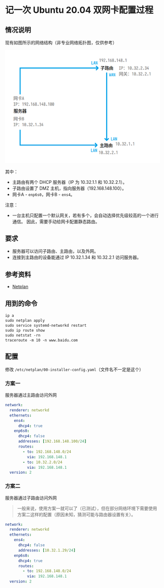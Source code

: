 # 记一次 Ubuntu 20.04 双网卡配置过程

## 情况说明

现有如图所示的网络结构（非专业网络拓扑图，仅供参考）

![网络结构](/files/ubuntu-20-04-netplan/01.png)

其中：

- 主路由有两个 DHCP 服务器（IP 为 10.32.1.1 和 10.32.2.1）。
- 子路由设置了 DMZ 主机，指向服务器（192.168.148.100）。
- 网卡A - `enp6s0`，网卡B - `ens4`。

注意：

- 一台主机只配置一个默认网关，若有多个，会自动选择优先级较高的一个进行通信。
  因此，需要手动给网卡配置静态路由。

## 要求

- 服务器可以访问子路由、主路由，以及外网。
- 连接到主路由的设备能通过 IP 10.32.1.34 和 10.32.2.1 访问服务器。

## 参考资料

- [Netplan](https://netplan.io/reference/)

## 用到的命令

```text
ip a
sudo netplan apply
sudo service systemd-networkd restart
sudo ip route show
sudo netstat -rn
traceroute -m 10 -n www.baidu.com
```

## 配置

修改 `/etc/netplan/00-installer-config.yaml`（文件名不一定是这个）

### 方案一

服务器通过主路由访问外网

```yaml
network:
  renderer: networkd
  ethernets:
    ens4:
      dhcp4: true
    enp6s0:
      dhcp4: false
      addresses: [192.168.148.100/24]
      routes:
        - to: 192.168.148.0/24
          via: 192.168.148.1
        - to: 10.32.2.0/24
          via: 192.168.148.1
  version: 2
```

### 方案二

服务器通过子路由访问外网

> 一般来说，使用方案一就可以了（已测试），但在部分网络环境下需要使用方案二这样的配置（原因未知，猜测可能与路由器设置有关）。

```yaml
network:
  renderer: networkd
  ethernets:
    ens4:
      dhcp4: false
      addresses: [10.32.1.29/24]
    enp6s0:
      dhcp4: true
      routes:
        - to: 192.168.148.0/24
          via: 192.168.148.1
  version: 2
```
